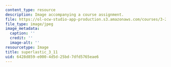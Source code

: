 ```yaml
---
content_type: resource
description: Image accompanying a course assignment.
file: https://ol-ocw-studio-app-production.s3.amazonaws.com/courses/3-22-mechanical-behavior-of-materials-spring-2008/6428d859e0004d5d25bd7dfd5765eae6_superlastic_3_11.jpg
file_type: image/jpeg
image_metadata:
  caption: ''
  credit: ''
  image-alt: ''
resourcetype: Image
title: superlastic_3_11
uid: 6428d859-e000-4d5d-25bd-7dfd5765eae6
---
```

